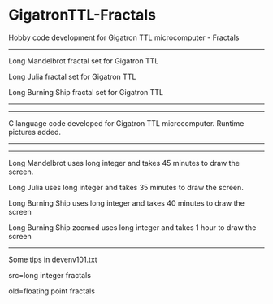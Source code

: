 # GigatronTTL-Fractals
Hobby code development for Gigatron TTL microcomputer - Fractals


---------------------------------------------------------------------------------------------------------------
Long Mandelbrot fractal set for Gigatron TTL

Long Julia fractal set for Gigatron TTL

Long Burning Ship fractal set for Gigatron TTL

---------------------------------------------------------------------------------------------------------------


---------------------------------------------------------------------------------------------------------------
C language code developed for Gigatron TTL microcomputer.
Runtime pictures added.

---------------------------------------------------------------------------------------------------------------


---------------------------------------------------------------------------------------------------------------

Long Mandelbrot uses long integer and takes 45 minutes to draw the screen.

Long Julia uses long integer and takes 35 minutes to draw the screen.

Long Burning Ship uses long integer and takes 40 minutes to draw the screen

Long Burning Ship zoomed uses long integer and takes 1 hour to draw the screen

---------------------------------------------------------------------------------------------------------------
Some tips in devenv101.txt

src=long integer fractals

old=floating point fractals


